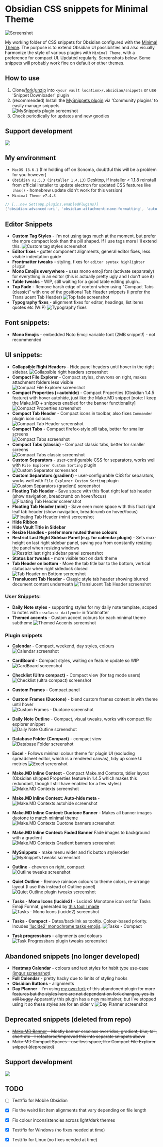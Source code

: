 # Obsidian CSS snippets for Minimal Theme

![Screenshot](screenshots/screenshot.png)

My working folder of CSS snippets for Obsidian configured with the [Minimal Theme](https://github.com/kepano/obsidian-minimal). The purpose is to extend Obsidian UI possibilities and also visually harmonize the style of various plugins with `Minimal Theme`, with a preference for compact UI. Updated regularly. Screenshots below. Some snippets will probably work fine on default or other themes.

## How to use

1. Clone/[fork](https://github.com/replete/obsidian-minimal-theme-css-snippets/fork)/[unzip](https://github.com/replete/obsidian-minimal-theme-css-snippets/archive/refs/heads/main.zip) into `<your vault location>/.obsidian/snippets` or use 'Snippet Downloader' plugin
2. (recommended) Install the [MySnippets plugin](https://github.com/chetachiezikeuzor/MySnippets-Plugin) via 'Community plugins' to easily manage snippets    
![MySnippets plugin screenshot](screenshots/mysnippets.png)
4. Check periodically for updates and new goodies

## Support development


<a href="https://www.buymeacoffee.com/replete"><img src="https://img.buymeacoffee.com/button-api/?text=Buy me a coffee&emoji=&slug=replete&button_colour=BD5FFF&font_colour=ffffff&font_family=Poppins&outline_colour=000000&coffee_colour=FFDD00" /></a>

## My environment

- `MacOS 13.6.1` (I'm holding off on Sonoma, doubtful this will be a problem for you however)
- `Obsidian v1.5.3 (installer 1.4.13)` Desktop, if installer < 1.1.8 reinstall from official installer to update electron for updated CSS features like `:has()` - homebrew update didn't work for this version)
- `Minimal Theme v7.4.3`
```js
// [...new Set(app.plugins.enabledPlugins)]
['obsidian-advanced-uri', 'obsidian-attachment-name-formatting', 'auto-class', 'calendar', 'obsidian-checklist-plugin', 'cmdr', 'obsidian-custom-attachment-location', 'custom-sort', 'obsidian-custom-frames', 'dataview', 'dbfolder', 'draw-harada-method', 'folder-note-plugin', 'obsidian-hide-sidebars-when-narrow', 'hotkeysplus-obsidian', 'obsidian-hover-editor', 'obsidian-icon-folder', 'obsidian-excalidraw-plugin', 'cm-editor-syntax-highlight-obsidian', 'obsidian-minimal-settings', 'obsidian-meta-bind-plugin', 'open-in-new-tab', 'open-vscode', 'periodic-notes', 'quickadd', 'obsidian-quiet-outline', 'obsidian-smart-typography', 'obsidian-style-settings', 'obsidian-task-progress-bar', 'obsidian-tasks-plugin', 'templater-obsidian', 'obsidian-toggle-list', 'make-md', 'mysnippets-plugin', 'nldates-obsidian', 'no-dupe-leaves', 'file-explorer-note-count', 'obsidian-columns', 'ob-table-enhancer', 'easy-toggle-sidebars', 'obsidian-daily-note-outline', 'settings-search']
```

## Editor Snippets
- **Custom Tag Styles** - I'm not using tags much at the moment, but prefer the more compact look than the pill shaped. If I use tags more I'll extend this.
    ![Custom tag styles screenshot](screenshots/custom-tags.png)
- **Editor fixes** - gutter component alignments, general editor fixes, less visible indentation guide
- **Frontmatter tweaks** - styling, fixes for `editor syntax highlighter plugin`
- **Mono Emojis everywhere** - uses mono emoji font (activate separately) for everything in an editor (this is actually pretty ugly and I don't use it)  
- **Table tweaks** - WIP, still waiting for a good table editing plugin...
- **Top Fade** - Remove harsh edge of content when using "Compact Tabs (classic)" with one of the positional Tab Header snippets (I prefer the Translucent Tab Header)
![Top fade screenshot](screenshots/top-fade.png)
- **Typography fixes** - alignment fixes for editor, headings, list items quotes etc (WIP)
    ![Typography fixes](screenshots/typography-fixes.png)
## Font snippets:
- **Mono Emojis** - embedded Noto Emoji variable font (2MB snippet!) - not recommended
## UI snippets:
- **Collapsible Right Headers** - Hide panel headers until hover in the right sidebar.
    ![Collapsible right headers screenshot](screenshots/collapsible-header.gif)
- **Compact File Explorer** - Compact styles, chevrons on right, makes attachment folders less visible    
    ![Compact File Explorer screenshot](screenshots/compact-file-explorer.png)    
- **Compact Properties (+autohide)** - Compact Properties (Obsidian 1.4.5 feature) with hover autohide, just like the Make.MD snippet [note: I keep the Make.MD + snippets enabled for the banner functionality]
    ![Compact Properties screenshot](screenshots/compact-properties.gif)
- **Compact Tab Header** - Compact icons in toolbar, also fixes `Commander` plugin icon colours    
    ![Compact Tab Header screenshot](screenshots/compact-tab-header.png)
- **Compact Tabs** - Compact firefox-style pill tabs, better for smaller screens     
    ![Compact Tabs screenshot](screenshots/compact-tabs.png)
- **Compact Tabs (classic)** - Compact classic tabs, better for smaller screens    
    ![Compact Tabs classic screenshot](screenshots/compact-tabs-classic.png)
- **Custom Separators** - user-configurable CSS for separators, works well with `File Explorer Custom Sorting` plugin    
    ![Custom Separator screenshot](screenshots/custom-separators.png)
- **Custom Separators (gradient)** - user-configurable CSS for separators, works well with `File Explorer Custom Sorting` plugin    
    ![Custom Separators (gradient) screenshot](screenshots/custom-separators-gradient.png)
- **Floating Tab Header** - Save space with this float right leaf tab header (show navigation, breadcrumb on hover/focus)    
    ![Floating Tab Header screenshot](screenshots/floating-tab-header.gif)
- **Floating Tab Header (mini)** - Save even more space with this float right leaf tab header (show navigation, breadcrumb on hover/focus)    
    ![Floating Tab Header (mini) screenshot](screenshots/floating-tab-header-mini.gif)
- **Hide Ribbon**
- **Hide Vault Title in Sidebar**
- **Resize Handles - prefer more muted theme colours**
- **Restrict Last Right Sidebar  Panel (e.g. for calendar plugin)** - Sets max-height on last right sidebar panel, saving you from constantly resizing the panel when resizing windows    
![Restrict last right sidebar panel screenshot](screenshots/restrict-last-right-sidebar-panel.png) 
- **Status bar tweaks** - more visible text on dark theme 
- **Tab Header on bottom** - Move the tab title bar to the bottom, vertical statusbar when right sidedock closed
    ![Tab Header on Bottom screenshot](screenshots/tab-header-bottom.png)
- **Translucent Tab Header** - Classic style tab header showing blurred document content underneath
    ![Translucent Tab Header screenshot](screenshots/tab-header-translucent.png)
### User Snippets:
- **Daily Note styles** - supporting styles for my daily note template, scoped to notes with `cssclass: dailynote` in frontmatter
- **Themed accents** - Custom accent colours for each minimal theme subtheme 
    ![Themed Accents screenshot](screenshots/accents.gif)

### Plugin snippets
- **Calendar** - Compact, weekend, day styles, colours    
    ![Calendar screenshot](screenshots/calendar.png)
- **CardBoard** - Compact styles, waiting on feature update so WIP
    ![CardBoard screenshot](screenshots/cardboard.png)
 
- **Checklist (Ultra compact)** - Compact view (for tag mode users)    
    ![Checklist (ultra compact) screenshot](screenshots/checklist.png)
- **Custom Frames** - Compact panel
- **Custom Frames (Duotone)** - blend custom frames content in with theme until hover    
    ![Custom Frames - Duotone screenshot](screenshots/custom-frames-duotone.png)
- **Daily Note Outline** - Compact, visual tweaks, works with compact file explorer snippet    
    ![Daily Note Outline screenshot](screenshots/daily-note-outline.png)
- **Database Folder (Compact)** - compact view    
    ![Database Folder screenshot](screenshots/dbfolder.png)
- **Excel** - Follows minimal colour theme for plugin UI (excluding spreadsheet editor, which is a rendered canvas), tidy up some UI metrics
    ![Excel screenshot](screenshots/excel.png)
- **Make.MD Inline Context** - Compact Make.md Contexts, tidier layout (Obsidian shipped Properties feature in 1.4.5 which makes this redundant, though I still have enabled for a few styles)
    ![Make.MD Contexts screenshot](screenshots/makemdcontexts.png)
- **Make.MD Inline Context: Auto-hide meta** -    
    ![Make.MD Contexts autohide screenshot](screenshots/makemdcontextsautohide.gif)

- **Make.MD Inline Context: Duotone Banner** - Makes all banner images duotone to match minimal theme    
    ![Make.MD Contexts Duotone banners screenshot](screenshots/makemdcontextsbannerduotone.png)
- **Make.MD Inline Context: Faded Banner**  Fade images to background with a gradient    
    ![Make.MD Contexts Gradient banners screenshot](screenshots/makemdcontextsbannergradient.png)
- **MySnippets** - make menu wider and fix button style/order    
    ![MySnippets tweaks screenshot](screenshots/mysnippets_tweaks.png)
- **Outline** - chevron on right, compact    
    ![Outline tweaks screenshot](screenshots/outline.png)
- **Quiet Outline** - Remove rainbow colours to theme colors, re-arrange layout (I use this instead of Outline panel)
    ![Quiet Outline plugin tweaks screenshot](screenshots/quietoutline.png)
- **Tasks - Mono Icons (lucide2)** - Lucide2 Monotone icon set for Tasks Emoji Format, generated by [this tool I made](https://github.com/replete/obsidian-tasks-custom-icons)     
    ![Tasks - Mono Icons (lucide2) screenshot](screenshots/tasks-icons-lucide2.png)
- **Tasks - Compact** - Dates/backlink as tooltip. Colour-based priority. Incudes ['lucide2' monochrome tasks emojis](https://github.com/replete/obsidian-tasks-custom-icons).
    ![Tasks - Compact](screenshots/tasks-compact.gif)
- **Task progressbars** - alignments and colours
    ![Task Progressbars plugin tweaks screenshot](screenshots/taskprogressbars.png)
    
## Abandoned snippets (no longer developed)
- **Heatmap Calendar** - colours and text styles for habit type use-case [(imgur screenshot)](https://i.imgur.com/ndvRLIC.png)
- **Full Calendar** - pretty hacky due to limits of styling hooks
- **Obsidian Buttons** - alignments
- **Day Planner** - ~~I'm using [my own fork](https://github.com/replete/obsidian-day-planner) of this abandoned plugin for more features but the styles here are not dependent on fork changes, yes its still buggy~~ Apparantly this plugin has a new maintainer, but I've stopped using it so these styles are for an older v
    ![Day Planner screenshot](screenshots/dayplanner.png)    

## Deprecated snippets (deleted from repo)
- ~~[Make.MD Banner](https://i.imgur.com/bn5bfMS.gif) - Mostly banner cssclass overrides, gradient, blur, tall, short etc - I refactored/improved this into separate snippets above~~
- ~~Make.MD Compact Spaces - use less space, like Compact File Explorer snippet (deprecated)~~

## Support development
<a href="https://www.buymeacoffee.com/replete"><img src="https://img.buymeacoffee.com/button-api/?text=Buy me a coffee&emoji=&slug=replete&button_colour=BD5FFF&font_colour=ffffff&font_family=Poppins&outline_colour=000000&coffee_colour=FFDD00" /></a>

## TODO
- [ ] Test/fix for Mobile Obsidian
- [x] Fix the weird list item alignments that vary depending on file length
- [x] Fix colour inconsistencies across light/dark themes
- [x] Test/fix for Windows (no fixes needed at time)
- [x] Test/fix for Linux (no fixes needed at time)

